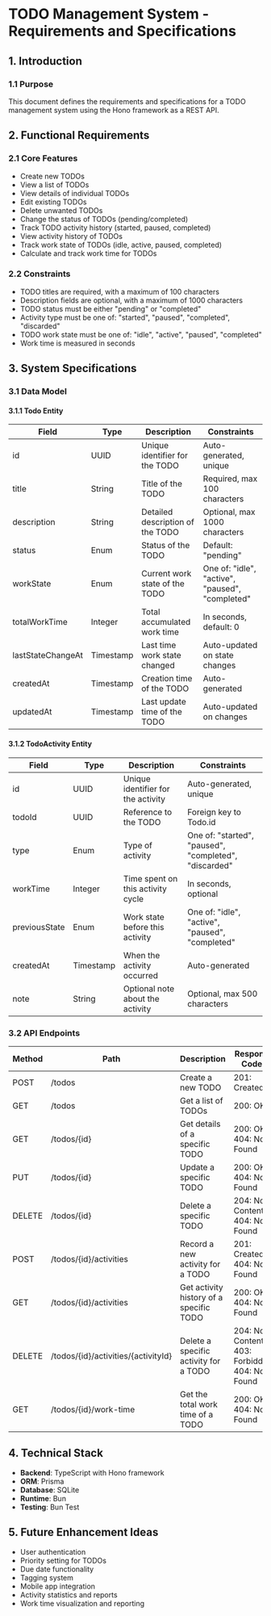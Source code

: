 # TODO Management System - Requirements and Specifications

## 1. Introduction

### 1.1 Purpose
This document defines the requirements and specifications for a TODO management system using the Hono framework as a REST API.

## 2. Functional Requirements

### 2.1 Core Features
- Create new TODOs
- View a list of TODOs
- View details of individual TODOs
- Edit existing TODOs
- Delete unwanted TODOs
- Change the status of TODOs (pending/completed)
- Track TODO activity history (started, paused, completed)
- View activity history of TODOs
- Track work state of TODOs (idle, active, paused, completed)
- Calculate and track work time for TODOs

### 2.2 Constraints
- TODO titles are required, with a maximum of 100 characters
- Description fields are optional, with a maximum of 1000 characters
- TODO status must be either "pending" or "completed"
- Activity type must be one of: "started", "paused", "completed", "discarded"
- TODO work state must be one of: "idle", "active", "paused", "completed"
- Work time is measured in seconds

## 3. System Specifications

### 3.1 Data Model

#### 3.1.1 Todo Entity
| Field       | Type        | Description                      | Constraints                   |
|-------------|-------------|----------------------------------|-------------------------------|
| id          | UUID        | Unique identifier for the TODO   | Auto-generated, unique        |
| title       | String      | Title of the TODO                | Required, max 100 characters  |
| description | String      | Detailed description of the TODO | Optional, max 1000 characters |
| status      | Enum        | Status of the TODO               | Default: "pending"            |
| workState   | Enum        | Current work state of the TODO   | One of: "idle", "active", "paused", "completed" |
| totalWorkTime | Integer   | Total accumulated work time      | In seconds, default: 0        |
| lastStateChangeAt | Timestamp | Last time work state changed | Auto-updated on state changes |
| createdAt   | Timestamp   | Creation time of the TODO        | Auto-generated                |
| updatedAt   | Timestamp   | Last update time of the TODO     | Auto-updated on changes       |

#### 3.1.2 TodoActivity Entity
| Field       | Type        | Description                      | Constraints                   |
|-------------|-------------|----------------------------------|-------------------------------|
| id          | UUID        | Unique identifier for the activity | Auto-generated, unique      |
| todoId      | UUID        | Reference to the TODO            | Foreign key to Todo.id        |
| type        | Enum        | Type of activity                 | One of: "started", "paused", "completed", "discarded" |
| workTime    | Integer     | Time spent on this activity cycle | In seconds, optional         |
| previousState | Enum      | Work state before this activity  | One of: "idle", "active", "paused", "completed" |
| createdAt   | Timestamp   | When the activity occurred       | Auto-generated                |
| note        | String      | Optional note about the activity | Optional, max 500 characters  |

### 3.2 API Endpoints
| Method  | Path                      | Description                           | Response Codes                    |
|---------|---------------------------|---------------------------------------|-----------------------------------|
| POST    | /todos                    | Create a new TODO                     | 201: Created                      |
| GET     | /todos                    | Get a list of TODOs                   | 200: OK                           |
| GET     | /todos/{id}               | Get details of a specific TODO        | 200: OK, 404: Not Found           |
| PUT     | /todos/{id}               | Update a specific TODO                | 200: OK, 404: Not Found           |
| DELETE  | /todos/{id}               | Delete a specific TODO                | 204: No Content, 404: Not Found   |
| POST    | /todos/{id}/activities    | Record a new activity for a TODO      | 201: Created, 404: Not Found      |
| GET     | /todos/{id}/activities    | Get activity history of a specific TODO | 200: OK, 404: Not Found         |
| DELETE  | /todos/{id}/activities/{activityId} | Delete a specific activity for a TODO | 204: No Content, 403: Forbidden, 404: Not Found |
| GET     | /todos/{id}/work-time     | Get the total work time of a TODO     | 200: OK, 404: Not Found           |

## 4. Technical Stack
- **Backend**: TypeScript with Hono framework
- **ORM**: Prisma
- **Database**: SQLite
- **Runtime**: Bun
- **Testing**: Bun Test

## 5. Future Enhancement Ideas
- User authentication
- Priority setting for TODOs
- Due date functionality
- Tagging system
- Mobile app integration
- Activity statistics and reports
- Work time visualization and reporting